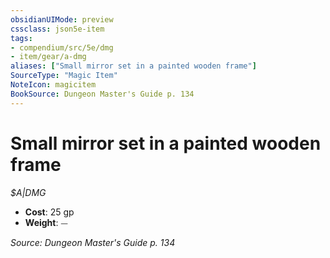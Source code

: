 ```yaml
---
obsidianUIMode: preview
cssclass: json5e-item
tags:
- compendium/src/5e/dmg
- item/gear/a-dmg
aliases: ["Small mirror set in a painted wooden frame"]
SourceType: "Magic Item"
NoteIcon: magicitem
BookSource: Dungeon Master's Guide p. 134
---
```

# Small mirror set in a painted wooden frame
*$A|DMG*  

- **Cost**: 25 gp
- **Weight**: ⏤

*Source: Dungeon Master's Guide p. 134*